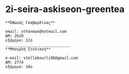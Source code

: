 # 2i-seira-askiseon-greentea
~~~~
**Όθωνας Γκαβαρδίνας**

email: othonman@hotmail.com
ΑΜ: 2620
εξάμηνο: 12ο
_____________________________
**Μπουρλή Στυλιανή**

e-mail:	stellabourli96@gmail.com
ΑΜ: 2774
εξάμηνο: 10o
